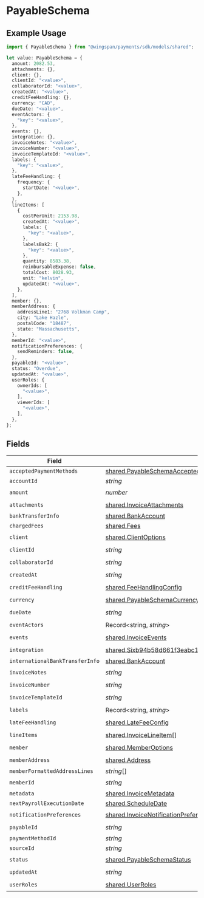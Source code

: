 # PayableSchema

## Example Usage

```typescript
import { PayableSchema } from "@wingspan/payments/sdk/models/shared";

let value: PayableSchema = {
  amount: 2082.53,
  attachments: {},
  client: {},
  clientId: "<value>",
  collaboratorId: "<value>",
  createdAt: "<value>",
  creditFeeHandling: {},
  currency: "CAD",
  dueDate: "<value>",
  eventActors: {
    "key": "<value>",
  },
  events: {},
  integration: {},
  invoiceNotes: "<value>",
  invoiceNumber: "<value>",
  invoiceTemplateId: "<value>",
  labels: {
    "key": "<value>",
  },
  lateFeeHandling: {
    frequency: {
      startDate: "<value>",
    },
  },
  lineItems: [
    {
      costPerUnit: 2153.98,
      createdAt: "<value>",
      labels: {
        "key": "<value>",
      },
      labelsBak2: {
        "key": "<value>",
      },
      quantity: 8583.38,
      reimbursableExpense: false,
      totalCost: 8028.93,
      unit: "kelvin",
      updatedAt: "<value>",
    },
  ],
  member: {},
  memberAddress: {
    addressLine1: "2768 Volkman Camp",
    city: "Lake Hazle",
    postalCode: "18487",
    state: "Massachusetts",
  },
  memberId: "<value>",
  notificationPreferences: {
    sendReminders: false,
  },
  payableId: "<value>",
  status: "Overdue",
  updatedAt: "<value>",
  userRoles: {
    ownerIds: [
      "<value>",
    ],
    viewerIds: [
      "<value>",
    ],
  },
};
```

## Fields

| Field                                                                                                                                                                         | Type                                                                                                                                                                          | Required                                                                                                                                                                      | Description                                                                                                                                                                   |
| ----------------------------------------------------------------------------------------------------------------------------------------------------------------------------- | ----------------------------------------------------------------------------------------------------------------------------------------------------------------------------- | ----------------------------------------------------------------------------------------------------------------------------------------------------------------------------- | ----------------------------------------------------------------------------------------------------------------------------------------------------------------------------- |
| `acceptedPaymentMethods`                                                                                                                                                      | [shared.PayableSchemaAcceptedPaymentMethods](../../../sdk/models/shared/payableschemaacceptedpaymentmethods.md)[]                                                             | :heavy_minus_sign:                                                                                                                                                            | N/A                                                                                                                                                                           |
| `accountId`                                                                                                                                                                   | *string*                                                                                                                                                                      | :heavy_minus_sign:                                                                                                                                                            | N/A                                                                                                                                                                           |
| `amount`                                                                                                                                                                      | *number*                                                                                                                                                                      | :heavy_check_mark:                                                                                                                                                            | N/A                                                                                                                                                                           |
| `attachments`                                                                                                                                                                 | [shared.InvoiceAttachments](../../../sdk/models/shared/invoiceattachments.md)                                                                                                 | :heavy_check_mark:                                                                                                                                                            | N/A                                                                                                                                                                           |
| `bankTransferInfo`                                                                                                                                                            | [shared.BankAccount](../../../sdk/models/shared/bankaccount.md)                                                                                                               | :heavy_minus_sign:                                                                                                                                                            | N/A                                                                                                                                                                           |
| `chargedFees`                                                                                                                                                                 | [shared.Fees](../../../sdk/models/shared/fees.md)                                                                                                                             | :heavy_minus_sign:                                                                                                                                                            | N/A                                                                                                                                                                           |
| `client`                                                                                                                                                                      | [shared.ClientOptions](../../../sdk/models/shared/clientoptions.md)                                                                                                           | :heavy_check_mark:                                                                                                                                                            | N/A                                                                                                                                                                           |
| `clientId`                                                                                                                                                                    | *string*                                                                                                                                                                      | :heavy_check_mark:                                                                                                                                                            | N/A                                                                                                                                                                           |
| `collaboratorId`                                                                                                                                                              | *string*                                                                                                                                                                      | :heavy_check_mark:                                                                                                                                                            | N/A                                                                                                                                                                           |
| `createdAt`                                                                                                                                                                   | *string*                                                                                                                                                                      | :heavy_check_mark:                                                                                                                                                            | N/A                                                                                                                                                                           |
| `creditFeeHandling`                                                                                                                                                           | [shared.FeeHandlingConfig](../../../sdk/models/shared/feehandlingconfig.md)                                                                                                   | :heavy_check_mark:                                                                                                                                                            | N/A                                                                                                                                                                           |
| `currency`                                                                                                                                                                    | [shared.PayableSchemaCurrency](../../../sdk/models/shared/payableschemacurrency.md)                                                                                           | :heavy_check_mark:                                                                                                                                                            | N/A                                                                                                                                                                           |
| `dueDate`                                                                                                                                                                     | *string*                                                                                                                                                                      | :heavy_check_mark:                                                                                                                                                            | N/A                                                                                                                                                                           |
| `eventActors`                                                                                                                                                                 | Record<string, *string*>                                                                                                                                                      | :heavy_check_mark:                                                                                                                                                            | N/A                                                                                                                                                                           |
| `events`                                                                                                                                                                      | [shared.InvoiceEvents](../../../sdk/models/shared/invoiceevents.md)                                                                                                           | :heavy_check_mark:                                                                                                                                                            | N/A                                                                                                                                                                           |
| `integration`                                                                                                                                                                 | [shared.Sixb94b58d661f3eabc1444a7a43ac4b99580f0d050123b7bf38184e2f0d7bd66e](../../../sdk/models/shared/sixb94b58d661f3eabc1444a7a43ac4b99580f0d050123b7bf38184e2f0d7bd66e.md) | :heavy_check_mark:                                                                                                                                                            | N/A                                                                                                                                                                           |
| `internationalBankTransferInfo`                                                                                                                                               | [shared.BankAccount](../../../sdk/models/shared/bankaccount.md)                                                                                                               | :heavy_minus_sign:                                                                                                                                                            | N/A                                                                                                                                                                           |
| `invoiceNotes`                                                                                                                                                                | *string*                                                                                                                                                                      | :heavy_check_mark:                                                                                                                                                            | N/A                                                                                                                                                                           |
| `invoiceNumber`                                                                                                                                                               | *string*                                                                                                                                                                      | :heavy_check_mark:                                                                                                                                                            | N/A                                                                                                                                                                           |
| `invoiceTemplateId`                                                                                                                                                           | *string*                                                                                                                                                                      | :heavy_check_mark:                                                                                                                                                            | N/A                                                                                                                                                                           |
| `labels`                                                                                                                                                                      | Record<string, *string*>                                                                                                                                                      | :heavy_check_mark:                                                                                                                                                            | N/A                                                                                                                                                                           |
| `lateFeeHandling`                                                                                                                                                             | [shared.LateFeeConfig](../../../sdk/models/shared/latefeeconfig.md)                                                                                                           | :heavy_check_mark:                                                                                                                                                            | N/A                                                                                                                                                                           |
| `lineItems`                                                                                                                                                                   | [shared.InvoiceLineItem](../../../sdk/models/shared/invoicelineitem.md)[]                                                                                                     | :heavy_check_mark:                                                                                                                                                            | N/A                                                                                                                                                                           |
| `member`                                                                                                                                                                      | [shared.MemberOptions](../../../sdk/models/shared/memberoptions.md)                                                                                                           | :heavy_check_mark:                                                                                                                                                            | N/A                                                                                                                                                                           |
| `memberAddress`                                                                                                                                                               | [shared.Address](../../../sdk/models/shared/address.md)                                                                                                                       | :heavy_check_mark:                                                                                                                                                            | N/A                                                                                                                                                                           |
| `memberFormattedAddressLines`                                                                                                                                                 | *string*[]                                                                                                                                                                    | :heavy_minus_sign:                                                                                                                                                            | N/A                                                                                                                                                                           |
| `memberId`                                                                                                                                                                    | *string*                                                                                                                                                                      | :heavy_check_mark:                                                                                                                                                            | N/A                                                                                                                                                                           |
| `metadata`                                                                                                                                                                    | [shared.InvoiceMetadata](../../../sdk/models/shared/invoicemetadata.md)                                                                                                       | :heavy_minus_sign:                                                                                                                                                            | N/A                                                                                                                                                                           |
| `nextPayrollExecutionDate`                                                                                                                                                    | [shared.ScheduleDate](../../../sdk/models/shared/scheduledate.md)                                                                                                             | :heavy_minus_sign:                                                                                                                                                            | N/A                                                                                                                                                                           |
| `notificationPreferences`                                                                                                                                                     | [shared.InvoiceNotificationPreferences](../../../sdk/models/shared/invoicenotificationpreferences.md)                                                                         | :heavy_check_mark:                                                                                                                                                            | N/A                                                                                                                                                                           |
| `payableId`                                                                                                                                                                   | *string*                                                                                                                                                                      | :heavy_check_mark:                                                                                                                                                            | N/A                                                                                                                                                                           |
| `paymentMethodId`                                                                                                                                                             | *string*                                                                                                                                                                      | :heavy_minus_sign:                                                                                                                                                            | N/A                                                                                                                                                                           |
| `sourceId`                                                                                                                                                                    | *string*                                                                                                                                                                      | :heavy_minus_sign:                                                                                                                                                            | N/A                                                                                                                                                                           |
| `status`                                                                                                                                                                      | [shared.PayableSchemaStatus](../../../sdk/models/shared/payableschemastatus.md)                                                                                               | :heavy_check_mark:                                                                                                                                                            | N/A                                                                                                                                                                           |
| `updatedAt`                                                                                                                                                                   | *string*                                                                                                                                                                      | :heavy_check_mark:                                                                                                                                                            | N/A                                                                                                                                                                           |
| `userRoles`                                                                                                                                                                   | [shared.UserRoles](../../../sdk/models/shared/userroles.md)                                                                                                                   | :heavy_check_mark:                                                                                                                                                            | N/A                                                                                                                                                                           |